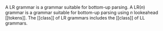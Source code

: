 A LR grammar is a grammar suitable for bottom-up parsing. A LR(_n_) grammar is a grammar suitable for bottom-up parsing using _n_ lookeahead [[tokens]]. The [[class]] of LR grammars includes the [[class]] of LL grammars.